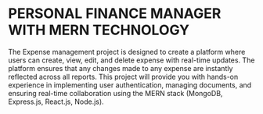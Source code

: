 # PERSONAL FINANCE MANAGER WITH MERN TECHNOLOGY
The Expense management project is designed to create a platform where users can create, view, edit, and delete expense with real-time updates. 
The platform ensures that any changes made to any expense are instantly reflected across all reports.
This project will provide you with hands-on experience in implementing user authentication, managing documents, and ensuring real-time collaboration using the MERN stack (MongoDB, Express.js, React.js, Node.js).
